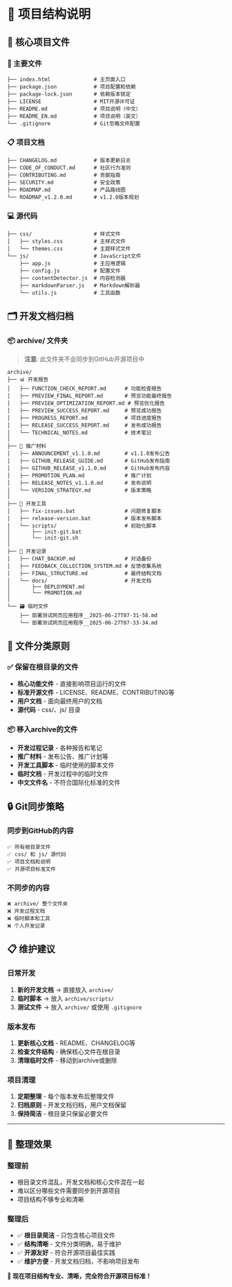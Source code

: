 # 📁 项目结构说明

## 🎯 **核心项目文件**

### **📄 主要文件**
```
├── index.html              # 主页面入口
├── package.json            # 项目配置和依赖
├── package-lock.json       # 依赖版本锁定
├── LICENSE                 # MIT开源许可证
├── README.md               # 项目说明（中文）
├── README_EN.md            # 项目说明（英文）
└── .gitignore              # Git忽略文件配置
```

### **📋 项目文档**
```
├── CHANGELOG.md            # 版本更新日志
├── CODE_OF_CONDUCT.md      # 社区行为准则
├── CONTRIBUTING.md         # 贡献指南
├── SECURITY.md             # 安全政策
├── ROADMAP.md              # 产品路线图
└── ROADMAP_v1.2.0.md       # v1.2.0版本规划
```

### **💻 源代码**
```
├── css/                    # 样式文件
│   ├── styles.css          # 主样式文件
│   └── themes.css          # 主题样式文件
└── js/                     # JavaScript文件
    ├── app.js              # 主应用逻辑
    ├── config.js           # 配置文件
    ├── contentDetector.js  # 内容检测器
    ├── markdownParser.js   # Markdown解析器
    └── utils.js            # 工具函数
```

## 🗂️ **开发文档归档**

### **📦 archive/ 文件夹**
> **注意**: 此文件夹不会同步到GitHub开源项目中

```
archive/
├── 📊 开发报告
│   ├── FUNCTION_CHECK_REPORT.md      # 功能检查报告
│   ├── PREVIEW_FINAL_REPORT.md       # 预览功能最终报告
│   ├── PREVIEW_OPTIMIZATION_REPORT.md # 预览优化报告
│   ├── PREVIEW_SUCCESS_REPORT.md     # 预览成功报告
│   ├── PROGRESS_REPORT.md            # 项目进度报告
│   ├── RELEASE_SUCCESS_REPORT.md     # 发布成功报告
│   └── TECHNICAL_NOTES.md            # 技术笔记
│
├── 📢 推广材料
│   ├── ANNOUNCEMENT_v1.1.0.md        # v1.1.0发布公告
│   ├── GITHUB_RELEASE_GUIDE.md       # GitHub发布指南
│   ├── GITHUB_RELEASE_v1.1.0.md      # GitHub发布内容
│   ├── PROMOTION_PLAN.md             # 推广计划
│   ├── RELEASE_NOTES_v1.1.0.md       # 发布说明
│   └── VERSION_STRATEGY.md           # 版本策略
│
├── 🔧 开发工具
│   ├── fix-issues.bat                # 问题修复脚本
│   ├── release-version.bat           # 版本发布脚本
│   └── scripts/                      # 初始化脚本
│       ├── init-git.bat
│       └── init-git.sh
│
├── 📝 开发记录
│   ├── CHAT_BACKUP.md                # 对话备份
│   ├── FEEDBACK_COLLECTION_SYSTEM.md # 反馈收集系统
│   ├── FINAL_STRUCTURE.md            # 最终结构文档
│   └── docs/                         # 开发文档
│       ├── DEPLOYMENT.md
│       └── PROMOTION.md
│
└── 🗃️ 临时文件
    ├── 部署测试网页应用程序__2025-06-27T07-31-58.md
    └── 部署测试网页应用程序__2025-06-27T07-33-34.md
```

## 🎯 **文件分类原则**

### **✅ 保留在根目录的文件**
- **核心功能文件** - 直接影响项目运行的文件
- **标准开源文件** - LICENSE、README、CONTRIBUTING等
- **用户文档** - 面向最终用户的文档
- **源代码** - css/、js/ 目录

### **📦 移入archive的文件**
- **开发过程记录** - 各种报告和笔记
- **推广材料** - 发布公告、推广计划等
- **开发工具脚本** - 临时使用的脚本文件
- **临时文档** - 开发过程中的临时文件
- **中文文件名** - 不符合国际化标准的文件

## 🔒 **Git同步策略**

### **同步到GitHub的内容**
```
✅ 所有根目录文件
✅ css/ 和 js/ 源代码
✅ 项目文档和说明
✅ 开源项目标准文件
```

### **不同步的内容**
```
❌ archive/ 整个文件夹
❌ 开发过程文档
❌ 临时脚本和工具
❌ 个人开发记录
```

## 📋 **维护建议**

### **日常开发**
1. **新的开发文档** → 直接放入 `archive/`
2. **临时脚本** → 放入 `archive/scripts/`
3. **测试文件** → 放入 `archive/` 或使用 `.gitignore`

### **版本发布**
1. **更新核心文档** - README、CHANGELOG等
2. **检查文件结构** - 确保核心文件在根目录
3. **清理临时文件** - 移动到archive或删除

### **项目清理**
1. **定期整理** - 每个版本发布后整理文件
2. **归档原则** - 开发文档归档，用户文档保留
3. **保持简洁** - 根目录只保留必要文件

---

## 🎉 **整理效果**

### **整理前**
- 根目录文件混乱，开发文档和核心文件混在一起
- 难以区分哪些文件需要同步到开源项目
- 项目结构不够专业和清晰

### **整理后**
- ✅ **根目录简洁** - 只包含核心项目文件
- ✅ **结构清晰** - 文件分类明确，易于维护
- ✅ **开源友好** - 符合开源项目最佳实践
- ✅ **维护方便** - 开发文档归档，不影响项目发布

**🎯 现在项目结构专业、清晰，完全符合开源项目标准！**
